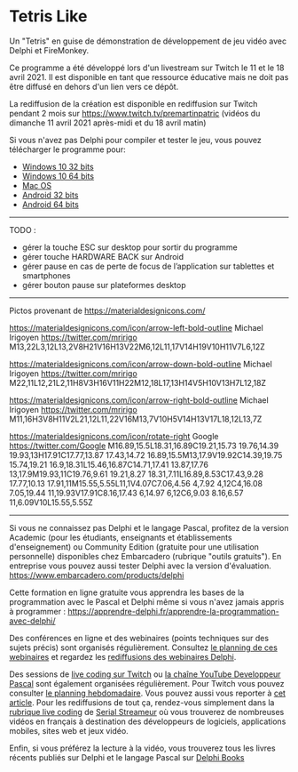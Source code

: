 # Tetris Like
Un "Tetris" en guise de démonstration de développement de jeu vidéo avec Delphi et FireMonkey.

Ce programme a été développé lors d'un livestream sur Twitch le 11 et le 18 avril 2021. Il est disponible en tant que ressource éducative mais ne doit pas être diffusé en dehors d'un lien vers ce dépôt.

La rediffusion de la création est disponible en rediffusion sur Twitch pendant 2 mois sur https://www.twitch.tv/premartinpatric (vidéos du dimanche 11 avril 2021 après-midi et du 18 avril matin)

Si vous n'avez pas Delphi pour compiler et tester le jeu, vous pouvez télécharger le programme pour:
* [Windows 10 32 bits](https://www.dropbox.com/s/b530kkya4hn8ylp/TetrisLike-32bits.msix?dl=1) 
* [Windows 10 64 bits](https://www.dropbox.com/s/fb50x8szuo2bm5f/TetrisLike-64bits.msix?dl=1) 
* [Mac OS](https://www.dropbox.com/s/t1krc83e95yncq5/TetrisLike-macOS64.zip?dl=1)
* [Android 32 bits](https://www.dropbox.com/s/81xo6qrrwchmh1q/TetrisLike-32bits.apk?dl=1)
* [Android 64 bits](https://www.dropbox.com/s/lp0y1jhlgpo8mx3/TetrisLike-64bits.apk?dl=1)

-----

TODO :

* gérer la touche ESC sur desktop pour sortir du programme
* gérer touche HARDWARE BACK sur Android
* gérer pause en cas de perte de focus de l’application sur tablettes et smartphones
* gérer bouton pause sur plateformes desktop

-----

Pictos provenant de https://materialdesignicons.com/

https://materialdesignicons.com/icon/arrow-left-bold-outline
Michael Irigoyen https://twitter.com/mririgo
M13,22L3,12L13,2V8H21V16H13V22M6,12L11,17V14H19V10H11V7L6,12Z

https://materialdesignicons.com/icon/arrow-down-bold-outline
Michael Irigoyen https://twitter.com/mririgo
M22,11L12,21L2,11H8V3H16V11H22M12,18L17,13H14V5H10V13H7L12,18Z

https://materialdesignicons.com/icon/arrow-right-bold-outline
Michael Irigoyen https://twitter.com/mririgo
M11,16H3V8H11V2L21,12L11,22V16M13,7V10H5V14H13V17L18,12L13,7Z

https://materialdesignicons.com/icon/rotate-right
Google https://twitter.com/Google
M16.89,15.5L18.31,16.89C19.21,15.73 19.76,14.39 19.93,13H17.91C17.77,13.87 17.43,14.72 16.89,15.5M13,17.9V19.92C14.39,19.75 15.74,19.21 16.9,18.31L15.46,16.87C14.71,17.41 13.87,17.76 13,17.9M19.93,11C19.76,9.61 19.21,8.27 18.31,7.11L16.89,8.53C17.43,9.28 17.77,10.13 17.91,11M15.55,5.55L11,1V4.07C7.06,4.56 4,7.92 4,12C4,16.08 7.05,19.44 11,19.93V17.91C8.16,17.43 6,14.97 6,12C6,9.03 8.16,6.57 11,6.09V10L15.55,5.55Z

-----

Si vous ne connaissez pas Delphi et le langage Pascal, profitez de la version Academic (pour les étudiants, enseignants et établissements d'enseignement) ou Community Edition (gratuite pour une utilisation personnelle) disponibles chez Embarcadero (rubrique "outils gratuits").
En entreprise vous pouvez aussi tester Delphi avec la version d'évaluation.
https://www.embarcadero.com/products/delphi

Cette formation en ligne gratuite vous apprendra les bases de la programmation avec le Pascal et Delphi même si vous n'avez jamais appris à programmer :
https://apprendre-delphi.fr/apprendre-la-programmation-avec-delphi/

Des conférences en ligne et des webinaires (points techniques sur des sujets précis) sont organisés régulièrement. Consultez [le planning de ces webinaires](https://developpeur-pascal.fr/p/_6007-webinaires.html) et regardez les [rediffusions des webinaires Delphi](https://serialstreameur.fr/webinaires-delphi.php).

Des sessions de [live coding sur Twitch](https://www.twitch.tv/patrickpremartin) ou [la chaîne YouTube Developpeur Pascal](https://www.youtube.com/channel/UCk_LmkBB90jdEdmfF77W6qQ) sont également organisées régulièrement. Pour Twitch vous pouvez consulter [le planning hebdomadaire](https://www.twitch.tv/patrickpremartin/schedule). Vous pouvez aussi vous reporter à [cet article](https://developpeur-pascal.fr/p/_600e-livestreams-de-codage-en-direct-avec-delphi.html). Pour les rediffusions de tout ça, rendez-vous simplement dans la [rubrique live coding](https://serialstreameur.fr/live-coding.php) de [Serial Streameur](https://serialstreameur.fr/) où vous trouverez de nombreuses vidéos en français à destination des développeurs de logiciels, applications mobiles, sites web et jeux vidéo.

Enfin, si vous préférez la lecture à la vidéo, vous trouverez tous les livres récents publiés sur Delphi et le langage Pascal sur [Delphi Books](https://delphi-books.com)
